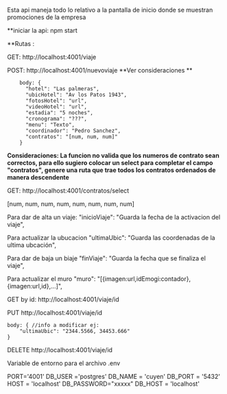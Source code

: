 Esta api maneja todo lo relativo a la pantalla de inicio donde se muestran promociones de la empresa


**iniciar la api: npm start


**Rutas :


GET: http://localhost:4001/viaje


POST: http://localhost:4001/nuevoviaje   **Ver consideraciones **


        body: {  
          "hotel": "Las palmeras",
          "ubicHotel": "Av los Patos 1943",          
          "fotosHotel": "url",
          "videoHotel": "url",
          "estadia": "5 noches",
          "cronograma": "???",
          "menu": "Texto",
          "coordinador": "Pedro Sanchez",
          "contratos": "[num, num, num]"
        }
**Consideraciones: La funcion no valida que los numeros de contrato sean correctos, para ello sugiero colocar un select para completar el campo "contratos", genere una ruta que trae todos los contratos ordenados de manera descendente**

GET: http://localhost:4001/contratos/select

[num, num, num, num, num, num, num, num]

Para dar de alta un viaje:
          "inicioViaje": "Guarda la fecha de la activacion del viaje",


Para actualizar la ubucacion
          "ultimaUbic": "Guarda las coordenadas de la ultima ubcación",


Para dar de baja un biaje
          "finViaje": "Guarda la fecha que se finaliza el viaje",


Para actualizar el muro
          "muro": "[{imagen:url,idEmogi:contador}, {imagen:url,id},...]",


GET by id: http://localhost:4001/viaje/id


PUT http://localhost:4001/viaje/id


    body: { //info a modificar ej:
        "ultimaUbic": "2344.5566, 34453.666"
    }

    
DELETE http://localhost:4001/viaje/id


Variable de entorno para el archivo .env


PORT='4001'
DB_USER ='postgres'
DB_NAME = 'cuyen'
DB_PORT = '5432'
HOST = 'localhost'
DB_PASSWORD="xxxxx"
DB_HOST = 'localhost'
